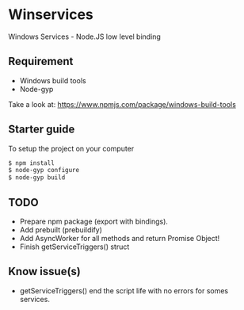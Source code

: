 # Winservices
Windows Services - Node.JS low level binding

## Requirement

- Windows build tools
- Node-gyp

Take a look at: https://www.npmjs.com/package/windows-build-tools

## Starter guide

To setup the project on your computer

```bash
$ npm install
$ node-gyp configure
$ node-gyp build
```

## TODO

- Prepare npm package (export with bindings).
- Add prebuilt (prebuildify)
- Add AsyncWorker for all methods and return Promise Object!
- Finish getServiceTriggers() struct

## Know issue(s)

- getServiceTriggers() end the script life with no errors for somes services.
